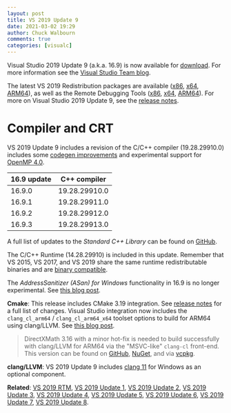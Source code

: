 ```yaml
---
layout: post
title: VS 2019 Update 9
date: 2021-03-02 19:29
author: Chuck Walbourn
comments: true
categories: [visualc]
---
```


Visual Studio 2019 Update 9 (a.k.a. 16.9) is now available for [download](https://visualstudio.microsoft.com/downloads/). For more information see the [Visual Studio Team blog](https://devblogs.microsoft.com/visualstudio/vs2019-v16-9-and-v16-10-preview-1/).
<!--more-->

The latest VS 2019 Redistribution packages are available ([x86](https://aka.ms/vs/16/release/VC_redist.x86.exe), [x64](https://aka.ms/vs/16/release/VC_redist.x64.exe), [ARM64](https://aka.ms/vs/16/release/VC_redist.arm64.exe)), as well as the Remote Debugging Tools ([x86](https://aka.ms/vs/16/release/RemoteTools.x86ret.enu.exe), [x64](https://aka.ms/vs/16/release/RemoteTools.amd64ret.enu.exe), [ARM64](https://aka.ms/vs/16/release/RemoteTools.arm64ret.enu.exe)). For more on Visual Studio 2019 Update 9, see the [release notes](https://docs.microsoft.com/en-us/visualstudio/releases/2019/release-notes).

<h1>Compiler and CRT</h1>

VS 2019 Update 9 includes a revision of the C/C++ compiler (19.28.29910.0) includes some [codegen improvements](https://devblogs.microsoft.com/cppblog/msvc-backend-updates-in-visual-studio-2019-version-16-9-preview-3/) and experimental support for [OpenMP 4.0](https://devblogs.microsoft.com/cppblog/improved-openmp-support-for-cpp-in-visual-studio/).

16.9 update | C++ compiler
--|--
16.9.0 | 19.28.29910.0
16.9.1 | 19.28.29911.0
16.9.2 | 19.28.29912.0
16.9.3 | 19.28.29913.0

A full list of updates to the *Standard C++ Library* can be found on [GitHub](https://github.com/microsoft/STL/wiki/Changelog#vs-2019-169).

The C/C++ Runtime (14.28.29910) is included in this update. Remember that VS 2015, VS 2017, and VS 2019 share the same runtime redistributable binaries and are [binary compatible](https://docs.microsoft.com/en-us/cpp/porting/binary-compat-2015-2017).

The *AddressSanitizer (ASan) for Windows* functionality in 16.9 is no longer experimental. See [this blog post](https://devblogs.microsoft.com/cppblog/address-sanitizer-for-msvc-now-generally-available/).

<strong>Cmake</strong>: This release includes CMake 3.19 integration. See [release notes](https://cmake.org/cmake/help/latest/release/3.19.html) for a full list of changes. Visual Studio integration now includes the ``clang_cl_arm64`` / ``clang_cl_arm64_x64`` toolset options to build for ARM64 using clang/LLVM. See [this blog post](https://devblogs.microsoft.com/cppblog/windows-arm64-support-for-cmake-projects-in-visual-studio/).

> DirectXMath 3.16 with a minor hot-fix is needed to build successfully with clang/LLVM for ARM64 via the "MSVC-like" ``clang-cl`` front-end. This version can be found on [GitHub](https://github.com/microsoft/DirectXMath/releases/tag/jan2021), [NuGet](https://www.nuget.org/packages/directxmath/2021.1.11.2), and via [vcpkg](https://github.com/microsoft/vcpkg/tree/master/ports/directxmath).

<strong>clang/LLVM</strong>: VS 2019 Update 9 includes [clang 11](https://releases.llvm.org/11.0.0/tools/clang/docs/ReleaseNotes.html) for Windows as an optional component.

<strong>Related</strong>: <a href="https://walbourn.github.io/visual-studio-2019/">VS 2019 RTM</a>, <a href="https://walbourn.github.io/vs-2019-update-1/">VS 2019 Update 1</a>, <a href="https://walbourn.github.io/vs-2019-update-2/">VS 2019 Update 2</a>, <a href="https://walbourn.github.io/vs-2019-update-3/">VS 2019 Update 3</a>, <a href="https://walbourn.github.io/vs-2019-update-4/">VS 2019 Update 4</a>, <a href="https://walbourn.github.io/vs-2019-update-5/">VS 2019 Update 5</a>, <a href="https://walbourn.github.io/vs-2019-update-6/">VS 2019 Update 6</a>, <a href="https://walbourn.github.io/vs-2019-update-7/">VS 2019 Update 7</a>, <a href="https://walbourn.github.io/vs-2019-update-8/">VS 2019 Update 8</a>.
